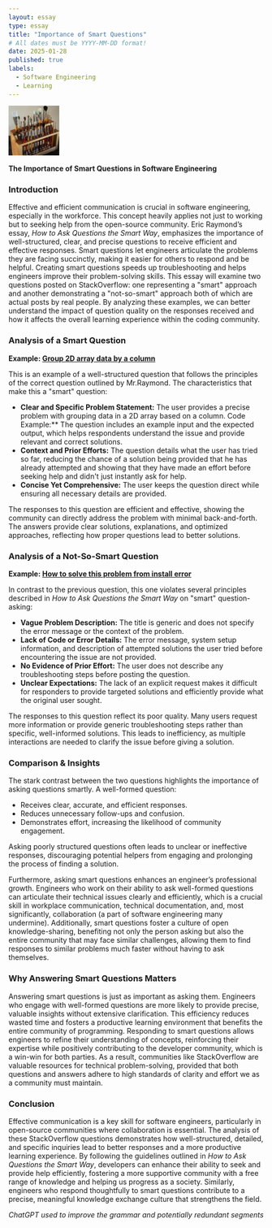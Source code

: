 ```yaml
---
layout: essay
type: essay
title: "Importance of Smart Questions"
# All dates must be YYYY-MM-DD format!
date: 2025-01-28
published: true
labels:
  - Software Engineering
  - Learning
---
```


<img width="100px" class="rounded float-start pe-4" src="../img/igniting/paintbrushes.jpg">

**The Importance of Smart Questions in Software Engineering**

### Introduction
Effective and efficient communication is crucial in software engineering, especially in the workforce. This concept heavily applies not just to working but to seeking help from the open-source community. Eric Raymond’s essay, *How to Ask Questions the Smart Way*, emphasizes the importance of well-structured, clear, and precise questions to receive efficient and effective responses. Smart questions let engineers articulate the problems they are facing succinctly, making it easier for others to respond and be helpful. Creating smart questions speeds up troubleshooting and helps engineers improve their problem-solving skills. This essay will examine two questions posted on StackOverflow: one representing a "smart" approach and another demonstrating a "not-so-smart" approach both of which are actual posts by real people. By analyzing these examples, we can better understand the impact of question quality on the responses received and how it affects the overall learning experience within the coding community.

### Analysis of a Smart Question
**Example: [Group 2D array data by a column](https://stackoverflow.com/questions/10515802/group-2d-array-data-by-a-column)**

This is an example of a well-structured question that follows the principles of the correct question outlined by Mr.Raymond. The characteristics that make this a "smart" question:
- **Clear and Specific Problem Statement:** The user provides a precise problem with grouping data in a 2D array based on a column.
Code Example:** The question includes an example input and the expected output, which helps respondents understand the issue and provide relevant and correct solutions.
- **Context and Prior Efforts:** The question details what the user has tried so far, reducing the chance of a solution being provided that he has already attempted and showing that they have made an effort before seeking help and didn't just instantly ask for help.
- **Concise Yet Comprehensive:** The user keeps the question direct while ensuring all necessary details are provided.

The responses to this question are efficient and effective, showing the community can directly address the problem with minimal back-and-forth. The answers provide clear solutions, explanations, and optimized approaches, reflecting how proper questions lead to better solutions.

### Analysis of a Not-So-Smart Question
**Example: [How to solve this problem from install error](https://stackoverflow.com/questions/77124900/how-to-solve-this-problem-from-install-error)**

In contrast to the previous question, this one violates several principles described in *How to Ask Questions the Smart Way* on "smart" question-asking:
- **Vague Problem Description:** The title is generic and does not specify the error message or the context of the problem.
- **Lack of Code or Error Details:** The error message, system setup information, and description of attempted solutions the user tried before encountering the issue are not provided.
- **No Evidence of Prior Effort:** The user does not describe any troubleshooting steps before posting the question.
- **Unclear Expectations:** The lack of an explicit request makes it difficult for responders to provide targeted solutions and efficiently provide what the original user sought.

The responses to this question reflect its poor quality. Many users request more information or provide generic troubleshooting steps rather than specific, well-informed solutions. This leads to inefficiency, as multiple interactions are needed to clarify the issue before giving a solution.

### Comparison & Insights
The stark contrast between the two questions highlights the importance of asking questions smartly. A well-formed question:
- Receives clear, accurate, and efficient responses.
- Reduces unnecessary follow-ups and confusion.
- Demonstrates effort, increasing the likelihood of community engagement.

Asking poorly structured questions often leads to unclear or ineffective responses, discouraging potential helpers from engaging and prolonging the process of finding a solution.

Furthermore, asking smart questions enhances an engineer’s professional growth. Engineers who work on their ability to ask well-formed questions can articulate their technical issues clearly and efficiently, which is a crucial skill in workplace communication, technical documentation, and, most significantly, collaboration (a part of software engineering many undermine). Additionally, smart questions foster a culture of open knowledge-sharing, benefiting not only the person asking but also the entire community that may face similar challenges, allowing them to find responses to similar problems much faster without having to ask themselves.

### Why Answering Smart Questions Matters
Answering smart questions is just as important as asking them. Engineers who engage with well-formed questions are more likely to provide precise, valuable insights without extensive clarification. This efficiency reduces wasted time and fosters a productive learning environment that benefits the entire community of programming. Responding to smart questions allows engineers to refine their understanding of concepts, reinforcing their expertise while positively contributing to the developer community, which is a win-win for both parties. As a result, communities like StackOverflow are valuable resources for technical problem-solving, provided that both questions and answers adhere to high standards of clarity and effort we as a community must maintain.

### Conclusion
Effective communication is a key skill for software engineers, particularly in open-source communities where collaboration is essential. The analysis of these StackOverflow questions demonstrates how well-structured, detailed, and specific inquiries lead to better responses and a more productive learning experience. By following the guidelines outlined in *How to Ask Questions the Smart Way*, developers can enhance their ability to seek and provide help efficiently, fostering a more supportive community with a free range of knowledge and helping us progress as a society. Similarly, engineers who respond thoughtfully to smart questions contribute to a precise, meaningful knowledge exchange culture that strengthens the field.


*ChatGPT used to improve the grammar and potentially redundant segments*


